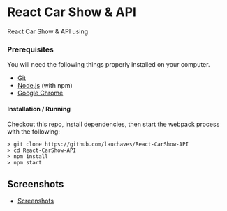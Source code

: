 # React Car Show & API

React Car Show & API using 

### Prerequisites

You will need the following things properly installed on your computer.

* [Git](https://git-scm.com/)
* [Node.js](https://nodejs.org/) (with npm)
* [Google Chrome](https://google.com/chrome/)

#### Installation / Running

Checkout this repo, install dependencies, then start the webpack process with the following:

```
> git clone https://github.com/lauchaves/React-CarShow-API
> cd React-CarShow-API
> npm install
> npm start
```
## Screenshots

* [Screenshots](https://drive.google.com/drive/folders/1GhScjIBIyo0_Wq1zknlW-XmMbsNOv6n5?usp=sharing)
